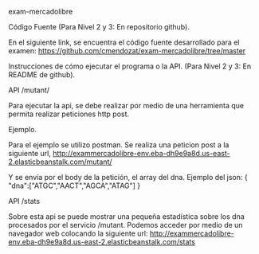 exam-mercadolibre

Código Fuente (Para Nivel 2 y 3: En repositorio github).

En el siguiente link, se encuentra el código fuente desarrollado para el examen:
https://github.com/cmendozat/exam-mercadolibre/tree/master

Instrucciones de cómo ejecutar el programa o la API. (Para Nivel 2 y 3: En README de
github).

API /mutant/

Para ejecutar la api, se debe realizar por medio de una herramienta que permita realizar peticiones http post.

Ejemplo.

Para el ejemplo se utilizo postman. Se realiza una peticion post a la siguiente url, http://exammercadolibre-env.eba-dh9e9a8d.us-east-2.elasticbeanstalk.com/mutant/

Y se envía por el body de la petición, el array del dna.
Ejemplo del json:
{
    "dna":["ATGC","AACT","AGCA","ATAG"]
}

API /stats

Sobre esta api se puede mostrar una pequeña estadística sobre los dna procesados por el servicio /mutant.  Podemos acceder por medio de un navegador web colocando la siguiente url: http://exammercadolibre-env.eba-dh9e9a8d.us-east-2.elasticbeanstalk.com/stats
